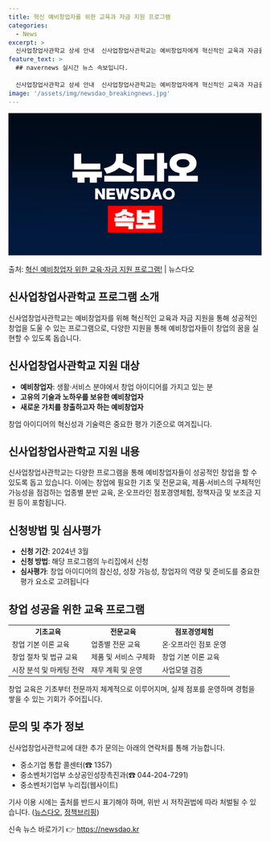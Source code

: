 ```yaml
---
title: 혁신 예비창업자를 위한 교육과 자금 지원 프로그램
categories:
  - News
excerpt: >
  신사업창업사관학교 상세 안내  신사업창업사관학교는 예비창업자에게 혁신적인 교육과 자금을 지원하여 성공적인 창…
feature_text: >
  ## navernews 실시간 뉴스 속보입니다.

  신사업창업사관학교 상세 안내  신사업창업사관학교는 예비창업자에게 혁신적인 교육과 자금을 지원하여 성공적인 창…
image: '/assets/img/newsdao_breakingnews.jpg'
---
```


![뉴스다오 속보](/assets/img/newsdao_breakingnews.jpg)

<p>출처: <a href="https://newsdao.kr/4735" rel="dofollow">혁신 예비창업자 위한 교육·자금 지원 프로그램!</a> | 뉴스다오</p>

<h2>신사업창업사관학교 프로그램 소개</h2>

<p data-ke-size="size16">신사업창업사관학교는 예비창업자를 위해 혁신적인 교육과 자금 지원을 통해 성공적인 창업을 도울 수 있는 프로그램으로, 다양한 지원을 통해 예비창업자들이 창업의 꿈을 실현할 수 있도록 돕습니다.</p>

<h2 data-ke-size="size26">신사업창업사관학교 지원 대상</h2>

<ul>
  <li><b>예비창업자</b>: 생활·서비스 분야에서 창업 아이디어를 가지고 있는 분</li>
  <li><b>고유의 기술과 노하우를 보유한 예비창업자</b></li>
  <li><b>새로운 가치를 창출하고자 하는 예비창업자</b></li>
</ul>

<p data-ke-size="size16">창업 아이디어의 혁신성과 기술력은 중요한 평가 기준으로 여겨집니다.</p>

<h2 data-ke-size="size26">신사업창업사관학교 지원 내용</h2>

<p data-ke-size="size16">신사업창업사관학교는 다양한 프로그램을 통해 예비창업자들이 성공적인 창업을 할 수 있도록 돕고 있습니다. 이에는 창업에 필요한 기초 및 전문교육, 제품·서비스의 구체적인 가능성을 점검하는 업종별 분반 교육, 온·오프라인 점포경영체험, 정책자금 및 보조금 지원 등이 포함됩니다.</p>

<h2 data-ke-size="size26">신청방법 및 심사평가</h2>

<ul>
  <li><b>신청 기간</b>: 2024년 3월</li>
  <li><b>신청 방법</b>: 해당 프로그램의 누리집에서 신청</li>
  <li><b>심사평가</b>: 창업 아이디어의 참신성, 성장 가능성, 창업자의 역량 및 준비도를 중요한 평가 요소로 고려됩니다</li>
</ul>

<h2 data-ke-size="size26">창업 성공을 위한 교육 프로그램</h2>

<table>
  <tr>
    <td style="text-align: center; height: 17px;"><b>기초교육</b></td>
    <td style="text-align: center; height: 17px;"><b>전문교육</b></td>
    <td style="text-align: center; height: 17px;"><b>점포경영체험</b></td>
  </tr>
  <tr>
    <td>창업 기본 이론 교육</td>
    <td>업종별 전문 교육</td>
    <td>온·오프라인 점포 운영</td>
  </tr>
  <tr>
    <td>창업 절차 및 법규 교육</td>
    <td>제품 및 서비스 구체화</td>
    <td>창업 기본 이론 교육</td>
  </tr>
  <tr>
    <td>시장 분석 및 마케팅 전략</td>
    <td>재무 계획 및 운영</td>
    <td>사업모델 검증</td>
  </tr>
</table>

<p data-ke-size="size16">창업 교육은 기초부터 전문까지 체계적으로 이루어지며, 실제 점포를 운영하며 경험을 쌓을 수 있는 기회가 주어집니다.</p>

<h2 data-ke-size="size26">문의 및 추가 정보</h2>

<p data-ke-size="size16">신사업창업사관학교에 대한 추가 문의는 아래의 연락처를 통해 가능합니다.</p>
<ul>
  <li>중소기업 통합 콜센터(☎ 1357)</li>
  <li>중소벤처기업부 소상공인성장촉진과(☎ 044-204-7291)</li>
  <li>중소벤처기업부 누리집(웹사이트)</li>
</ul>

<p data-ke-size="size16">기사 이용 시에는 출처를 반드시 표기해야 하며, 위반 시 저작권법에 따라 처벌될 수 있습니다. (<a href="https://newsdao.kr/4735">뉴스다오</a>, <a href="https://www.korea.kr">정책브리핑</a>)</p> 

신속 뉴스 바로가기 👉 <a href="https://newsdao.kr" rel="dofollow">https://newsdao.kr</a>


